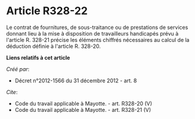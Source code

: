 # Article R328-22

Le contrat de fournitures, de sous-traitance ou de prestations de services donnant lieu à la mise à disposition de
travailleurs handicapés prévu à l'article R. 328-21 précise les éléments chiffrés nécessaires au calcul de la déduction
définie à l'article R. 328-20.

**Liens relatifs à cet article**

_Créé par_:

  - Décret n°2012-1566 du 31 décembre 2012 - art. 8

_Cite_:

  - Code du travail applicable à Mayotte. - art. R328-20 (V)
  - Code du travail applicable à Mayotte. - art. R328-21 (V)
